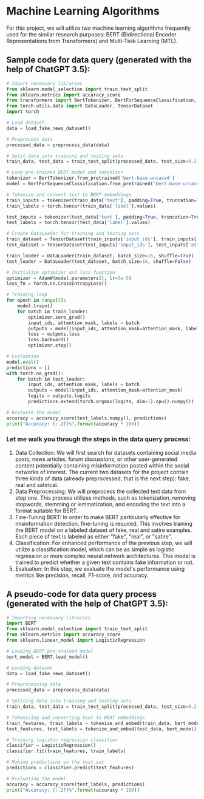 # Machine Learning Algorithms
For this project, we will utilize two machine learning algorithms frequently used for the similar research purposes: BERT (Bidirectional Encoder Representations from Transformers) and Multi-Task Learning (MTL).

## Sample code for data query (generated with the help of ChatGPT 3.5):
```python
# Import necessary libraries
from sklearn.model_selection import train_test_split
from sklearn.metrics import accuracy_score
from transformers import BertTokenizer, BertForSequenceClassification, AdamW
from torch.utils.data import DataLoader, TensorDataset
import torch

# Load dataset
data = load_fake_news_dataset()

# Preprocess data
processed_data = preprocess_data(data)

# Split data into training and testing sets
train_data, test_data = train_test_split(processed_data, test_size=0.2, random_state=42)

# Load pre-trained BERT model and tokenizer
tokenizer = BertTokenizer.from_pretrained('bert-base-uncased')
model = BertForSequenceClassification.from_pretrained('bert-base-uncased', num_labels=2)

# Tokenize and convert text to BERT embeddings
train_inputs = tokenizer(train_data['text'], padding=True, truncation=True, return_tensors='pt')
train_labels = torch.tensor(train_data['label'].values)

test_inputs = tokenizer(test_data['text'], padding=True, truncation=True, return_tensors='pt')
test_labels = torch.tensor(test_data['label'].values)

# Create DataLoader for training and testing sets
train_dataset = TensorDataset(train_inputs['input_ids'], train_inputs['attention_mask'], train_labels)
test_dataset = TensorDataset(test_inputs['input_ids'], test_inputs['attention_mask'], test_labels)

train_loader = DataLoader(train_dataset, batch_size=16, shuffle=True)
test_loader = DataLoader(test_dataset, batch_size=16, shuffle=False)

# Initialize optimizer and loss function
optimizer = AdamW(model.parameters(), lr=5e-5)
loss_fn = torch.nn.CrossEntropyLoss()

# Training loop
for epoch in range(3):
    model.train()
    for batch in train_loader:
        optimizer.zero_grad()
        input_ids, attention_mask, labels = batch
        outputs = model(input_ids, attention_mask=attention_mask, labels=labels)
        loss = outputs.loss
        loss.backward()
        optimizer.step()

# Evaluation
model.eval()
predictions = []
with torch.no_grad():
    for batch in test_loader:
        input_ids, attention_mask, labels = batch
        outputs = model(input_ids, attention_mask=attention_mask)
        logits = outputs.logits
        predictions.extend(torch.argmax(logits, dim=1).cpu().numpy())

# Evaluate the model
accuracy = accuracy_score(test_labels.numpy(), predictions)
print("Accuracy: {:.2f}%".format(accuracy * 100))
```

### Let me walk you through the steps in the data query process:
1. Data Collection: We will first search for datasets containing social media posts, news articles, forum discussions, or other user-generated content potentially containing misinformation posted within the social networks of interest. The current two datasets for the project contain three kinds of data (already preprocessed, that is the next step): fake, real and satirical.
2. Data Preprocessing: We will preprocess the collected text data from step one. This process utilizes methods, such as tokenization, removing stopwords, stemming or lemmatization, and encoding the text into a format suitable for BERT.
3. Fine-Tuning BERT: In order to make BERT particularly effective for misinformation detection, fine-tuning is required. This involves training the BERT model on a labeled dataset of fake, real and satire examples. Each piece of text is labeled as either "fake", "real", or "satire". 
4. Classification: For enhanced performance of the previous step, we will utilize a classification model, which can be as simple as logistic regression or more complex neural network architectures. This model is trained to predict whether a given text contains fake information or not.
5. Evaluation: In this step, we evaluate the model's performance using metrics like precision, recall, F1-score, and accuracy.


## A pseudo-code for data query process (generated with the help of ChatGPT 3.5):
```python
# Importing necessary libraries
import BERT
from sklearn.model_selection import train_test_split
from sklearn.metrics import accuracy_score
from sklearn.linear_model import LogisticRegression

# Loading BERT pre-trained model
bert_model = BERT.load_model()

# Loading dataset
data = load_fake_news_dataset()

# Preprocessing data
processed_data = preprocess_data(data)

# Spliting data into training and testing sets
train_data, test_data = train_test_split(processed_data, test_size=0.2, random_state=42)

# Tokenizing and converting text to BERT embeddings
train_features, train_labels = tokenize_and_embed(train_data, bert_model)
test_features, test_labels = tokenize_and_embed(test_data, bert_model)

# Training logistic regression classifier
classifier = LogisticRegression()
classifier.fit(train_features, train_labels)

# Making predictions on the test set
predictions = classifier.predict(test_features)

# Evaluating the model
accuracy = accuracy_score(test_labels, predictions)
print("Accuracy: {:.2f}%".format(accuracy * 100))
```
